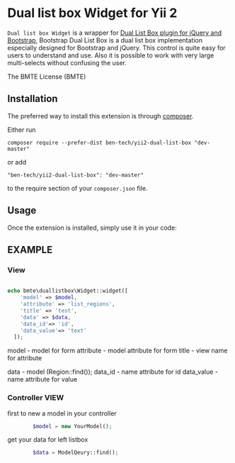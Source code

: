 Dual list box Widget for Yii 2
==================================

`Dual list box Widget` is a wrapper for [Dual List Box plugin for jQuery and Bootstrap](https://github.com/Geodan/DualListBox),
Bootstrap Dual List Box is a dual list box implementation especially designed for Bootstrap and jQuery. This control is quite easy for users to understand and use. Also it is possible to work with very large multi-selects without confusing the user.

The BMTE License (BMTE)


Installation
------------

The preferred way to install this extension is through [composer](http://getcomposer.org/download/).

Either run

```
composer require --prefer-dist ben-tech/yii2-dual-list-box "dev-master"
```

or add

```
"ben-tech/yii2-dual-list-box": "dev-master"
```

to the require section of your `composer.json` file.


Usage
-----

Once the extension is installed, simply use it in your code:

## EXAMPLE ##

### View ###
```php

echo bmte\duallistbox\Widget::widget([
    'model' => $model,
    'attribute' => 'list_regions',
    'title' => 'test',
    'data' => $data,
    'data_id'=> 'id',
    'data_value'=> 'text'
  ]);
```
model - model for form
attribute - model attribute for form
title - view name for attribute

data - model (Region::find());
data_id - name attribute for id
data_value - name attribute for value

### Controller VIEW ###

first to new a model in your controller
```php
        $model = new YourModel();
 ```       
        
get your data for left listbox
```php    
        $data = ModelQeury::find();
 ``` 
